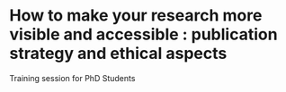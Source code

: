 # How to make your research more visible and accessible : publication strategy and ethical aspects 

Training session for PhD Students
